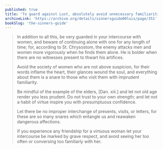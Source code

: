 ```yaml
---
published: true
title: 'To guard against Lust, absolutely avoid unnecessary familiarities'
archiveLink: 'https://archive.org/details/sinnersguide00luis/page/351'
bookSlug: 'the-sinners-guide'
---
```


> In addition to all this, be very guarded in your intercourse with women, and beware of continuing alone with one for any length of time; for, according to St. Chrysostom, the enemy attacks men and women more vigorously when he finds them alone. He is bolder when there are no witnesses present to thwart his artifices.
>
> Avoid the society of women who are not above suspicion, for their words inflame the heart, their glances wound the soul, and everything about them is a snare to those who visit them with imprudent familiarity.
>
> Be mindful of the example of the elders, [Dan. xiii.] and let not old age render you less prudent. Do not trust to your own strength; and let not a habit of virtue inspire you with presumptuous confidence.
>
> Let there be no improper interchange of presents, visits, or letters, for these are so many snares which entangle us and reawaken dangerous affections.
>
> If you experience any friendship for a virtuous woman let your intercourse be marked by grave respect, and avoid seeing her too often or conversing too familiarly with her.
